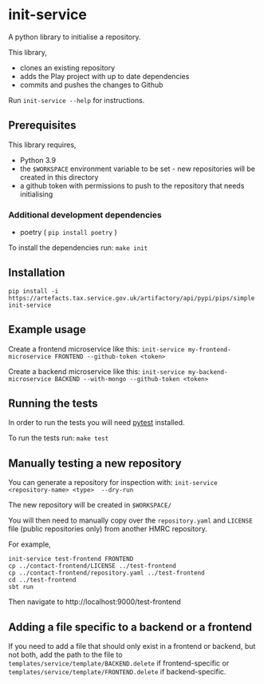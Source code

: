 
# init-service

A python library to initialise a repository.

This library,
- clones an existing repository
- adds the Play project with up to date dependencies
- commits and pushes the changes to Github

Run `init-service --help` for instructions.

## Prerequisites

This library requires,
- Python 3.9
- the `$WORKSPACE` environment variable to be set - new repositories will be created
in this directory
- a github token with permissions to push to the repository that needs initialising

### Additional development dependencies

- poetry ( `pip install poetry` )

To install the dependencies run:
```make init```

## Installation

```pip install -i https://artefacts.tax.service.gov.uk/artifactory/api/pypi/pips/simple init-service```
## Example usage

Create a frontend microservice like this:
```init-service my-frontend-microservice FRONTEND --github-token <token>```

Create a backend microservice like this:
```init-service my-backend-microservice BACKEND --with-mongo --github-token <token>```

## Running the tests

In order to run the tests you will need [pytest](https://docs.pytest.org/) installed.

To run the tests run:
```make test```

## Manually testing a new repository

You can generate a repository for inspection with:
```init-service <repository-name> <type>  --dry-run```

The new repository will be created in `$WORKSPACE/`

You will then need to manually copy over the `repository.yaml` and
`LICENSE` file (public repositories only) from another HMRC repository.

For example,

```
init-service test-frontend FRONTEND
cp ../contact-frontend/LICENSE ../test-frontend
cp ../contact-frontend/repository.yaml ../test-frontend
cd ../test-frontend
sbt run
```

Then navigate to http://localhost:9000/test-frontend

## Adding a file specific to a backend or a frontend

If you need to add a file that should only exist in a frontend or backend, but not both, add the
path to the file to `templates/service/template/BACKEND.delete` if frontend-specific or
`templates/service/template/FRONTEND.delete` if backend-specific.
